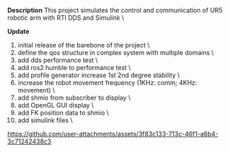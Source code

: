 **Description**
This project simulates the control and communication of UR5 robotic arm with RTI DDS and Simulink \

**Update**
1. initial release of the barebone of the project \
2. define the qos structure in complex system with multiple domains \
3. add dds performance test \
4. add ros2 humble to performance test \
5. add profile generator increase 1st 2nd degree stability \
6. increase the robot movement frequency (1KHz: comm; 4KHz: movement) \
7. add shmio from subscriber to display \
8. add OpenGL GUI display \
9. add FK position data to shmio \
10. add simulink files \

https://github.com/user-attachments/assets/3f83c133-713c-46f1-a6b4-3c71242438c3
